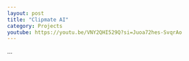 ```yaml
---
layout: post
title: "Clipmate AI"
category: Projects
youtube: https://youtu.be/VNY2QHI529Q?si=Juoa72hes-SvqrAo
---
```


...